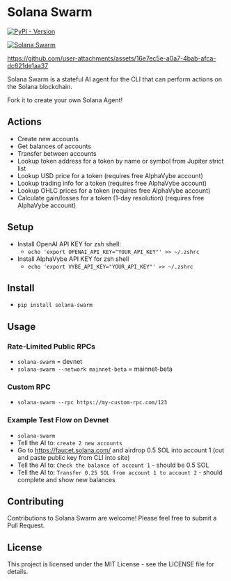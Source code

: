 # Solana Swarm

[![PyPI - Version](https://img.shields.io/pypi/v/solana-swarm)](https://pypi.org/project/solana-swarm/)

[![Solana Swarm](https://cdn.cometheart.com/solana-swarm-logo.jpeg)](https://solana-swarm.com)



https://github.com/user-attachments/assets/16e7ec5e-a0a7-4bab-afca-dc621de1aa37



Solana Swarm is a stateful AI agent for the CLI that can perform actions on the Solana blockchain.

Fork it to create your own Solana Agent!

## Actions
* Create new accounts
* Get balances of accounts
* Transfer between accounts
* Lookup token address for a token by name or symbol from Jupiter strict list
* Lookup USD price for a token (requires free AlphaVybe account)
* Lookup trading info for a token (requires free AlphaVybe account)
* Lookup OHLC prices for a token (requires free AlphaVybe account)
* Calculate gain/losses for a token (1-day resolution) (requires free AlphaVybe account)

## Setup
* Install OpenAI API KEY for zsh shell:
    * `echo 'export OPENAI_API_KEY="YOUR_API_KEY"' >> ~/.zshrc`
* Install AlphaVybe API KEY for zsh shell
    * `echo 'export VYBE_API_KEY="YOUR_API_KEY"' >> ~/.zshrc`

## Install
* `pip install solana-swarm`

## Usage

### Rate-Limited Public RPCs
* `solana-swarm` = devnet
* `solana-swarm --network mainnet-beta` = mainnet-beta

### Custom RPC
* `solana-swarm --rpc https://my-custom-rpc.com/123`

### Example Test Flow on Devnet
* `solana-swarm`
* Tell the AI to: `create 2 new accounts`
* Go to https://faucet.solana.com/ and airdrop 0.5 SOL into account 1 (cut and paste public key from CLI into site)
* Tell the AI to: `Check the balance of account 1` - should be 0.5 SOL
* Tell the AI to: `Transfer 0.25 SOL from account 1 to account 2` - should complete and show new balances

## Contributing
Contributions to Solana Swarm are welcome! Please feel free to submit a Pull Request.

## License
This project is licensed under the MIT License - see the LICENSE file for details.
